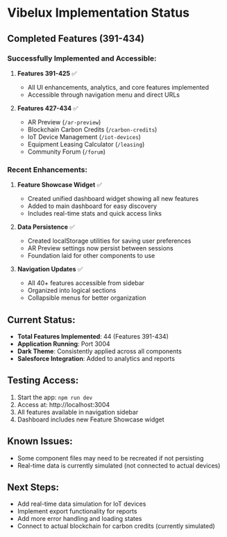 # Vibelux Implementation Status

## Completed Features (391-434)

### Successfully Implemented and Accessible:

1. **Features 391-425** ✅
   - All UI enhancements, analytics, and core features implemented
   - Accessible through navigation menu and direct URLs

2. **Features 427-434** ✅
   - AR Preview (`/ar-preview`)
   - Blockchain Carbon Credits (`/carbon-credits`) 
   - IoT Device Management (`/iot-devices`)
   - Equipment Leasing Calculator (`/leasing`)
   - Community Forum (`/forum`)

### Recent Enhancements:

1. **Feature Showcase Widget** ✅
   - Created unified dashboard widget showing all new features
   - Added to main dashboard for easy discovery
   - Includes real-time stats and quick access links

2. **Data Persistence** ✅
   - Created localStorage utilities for saving user preferences
   - AR Preview settings now persist between sessions
   - Foundation laid for other components to use

3. **Navigation Updates** ✅
   - All 40+ features accessible from sidebar
   - Organized into logical sections
   - Collapsible menus for better organization

## Current Status:

- **Total Features Implemented**: 44 (Features 391-434)
- **Application Running**: Port 3004
- **Dark Theme**: Consistently applied across all components
- **Salesforce Integration**: Added to analytics and reports

## Testing Access:

1. Start the app: `npm run dev`
2. Access at: http://localhost:3004
3. All features available in navigation sidebar
4. Dashboard includes new Feature Showcase widget

## Known Issues:

- Some component files may need to be recreated if not persisting
- Real-time data is currently simulated (not connected to actual devices)

## Next Steps:

- Add real-time data simulation for IoT devices
- Implement export functionality for reports
- Add more error handling and loading states
- Connect to actual blockchain for carbon credits (currently simulated)